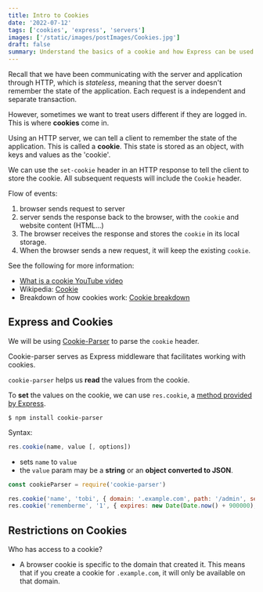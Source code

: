 ```yaml
---
title: Intro to Cookies
date: '2022-07-12'
tags: ['cookies', 'express', 'servers']
images: ['/static/images/postImages/Cookies.jpg']
draft: false
summary: Understand the basics of a cookie and how Express can be used to create a cookie.
---
```


Recall that we have been communicating with the server and application through HTTP, which is _stateless_, meaning that the server doesn't remember the state of the application. Each request is a independent and separate transaction.

However, sometimes we want to treat users different if they are logged in. This is where **cookies** come in.

Using an HTTP server, we can tell a client to remember the state of the application. This is called a **cookie**. This state is stored as an object, with keys and values as the 'cookie'.

We can use the `set-cookie` header in an HTTP response to tell the client to store the cookie. All subsequent requests will include the `Cookie` header.

Flow of events:

1. browser sends request to server
2. server sends the response back to the browser, with the `cookie` and website content (HTML...)
3. The browser receives the response and stores the `cookie` in its local storage.
4. When the browser sends a new request, it will keep the existing `cookie`.

See the following for more information:

- [What is a cookie YouTube video](https://www.youtube.com/watch?v=I01XMRo2ESg)
- Wikipedia: [Cookie](https://en.wikipedia.org/wiki/HTTP_cookie)
- Breakdown of how cookies work: [Cookie breakdown](https://blog.codeanalogies.com/2018/06/02/internet-cookies-explained-by-taking-your-kids-to-the-doctors-office/)

## Express and Cookies

We will be using [Cookie-Parser](https://github.com/expressjs/cookie-parser) to parse the `cookie` header.

Cookie-parser serves as Express middleware that facilitates working with cookies.

`cookie-parser` helps us **read** the values from the cookie.

To **set** the values on the cookie, we can use `res.cookie`, a [method provided by Express](http://expressjs.com/en/api.html#res.cookie).

```
$ npm install cookie-parser
```

Syntax:

```js
res.cookie(name, value [, options])
```

- sets `name` to `value`
- the `value` param may be a **string** or an **object converted to JSON**.

```js
const cookieParser = require('cookie-parser')

res.cookie('name', 'tobi', { domain: '.example.com', path: '/admin', secure: true })
res.cookie('rememberme', '1', { expires: new Date(Date.now() + 900000), httpOnly: true })
```

## Restrictions on Cookies

Who has access to a cookie?

- A browser cookie is specific to the domain that created it. This means that if you create a cookie for `.example.com`, it will only be available on that domain.
